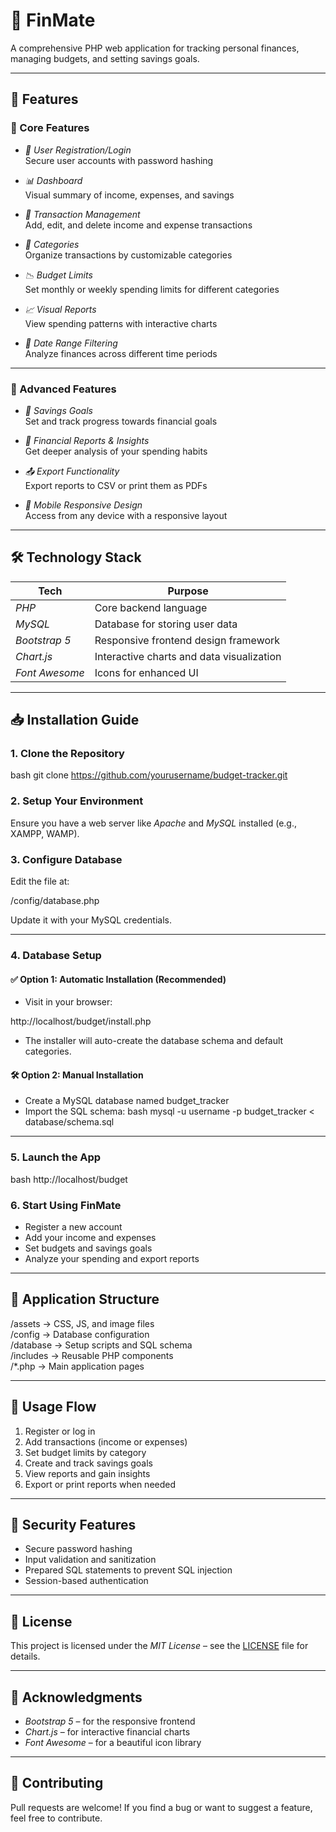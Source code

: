 
# 🌟 FinMate  
A comprehensive PHP web application for tracking personal finances, managing budgets, and setting savings goals.

---

## 🚀 Features

### 🔧 Core Features
- *🔐 User Registration/Login*  
  Secure user accounts with password hashing

- *📊 Dashboard*  
  Visual summary of income, expenses, and savings

- *💸 Transaction Management*  
  Add, edit, and delete income and expense transactions

- *📂 Categories*  
  Organize transactions by customizable categories

- *📉 Budget Limits*  
  Set monthly or weekly spending limits for different categories

- *📈 Visual Reports*  
  View spending patterns with interactive charts

- *📅 Date Range Filtering*  
  Analyze finances across different time periods

---

### 🌟 Advanced Features
- *🎯 Savings Goals*  
  Set and track progress towards financial goals

- *📘 Financial Reports & Insights*  
  Get deeper analysis of your spending habits

- *📤 Export Functionality*  
  Export reports to CSV or print them as PDFs

- *📱 Mobile Responsive Design*  
  Access from any device with a responsive layout

---

## 🛠️ Technology Stack

| Tech         | Purpose                                  |
|--------------|------------------------------------------|
| *PHP*      | Core backend language                    |
| *MySQL*    | Database for storing user data           |
| *Bootstrap 5* | Responsive frontend design framework |
| *Chart.js* | Interactive charts and data visualization|
| *Font Awesome* | Icons for enhanced UI              |

---

## 📥 Installation Guide

### 1. Clone the Repository
bash
git clone https://github.com/yourusername/budget-tracker.git


### 2. Setup Your Environment
Ensure you have a web server like *Apache* and *MySQL* installed (e.g., XAMPP, WAMP).

### 3. Configure Database
Edit the file at:

/config/database.php

Update it with your MySQL credentials.

---

### 4. Database Setup

#### ✅ Option 1: Automatic Installation (Recommended)
- Visit in your browser:

http://localhost/budget/install.php

- The installer will auto-create the database schema and default categories.

#### 🛠️ Option 2: Manual Installation
- Create a MySQL database named budget_tracker
- Import the SQL schema:
bash
mysql -u username -p budget_tracker < database/schema.sql


---

### 5. Launch the App
bash
http://localhost/budget


### 6. Start Using FinMate
- Register a new account
- Add your income and expenses
- Set budgets and savings goals
- Analyze your spending and export reports

---

## 📁 Application Structure


/assets       → CSS, JS, and image files  
/config       → Database configuration  
/database     → Setup scripts and SQL schema  
/includes     → Reusable PHP components  
/*.php        → Main application pages


---

## 🧭 Usage Flow

1. Register or log in
2. Add transactions (income or expenses)
3. Set budget limits by category
4. Create and track savings goals
5. View reports and gain insights
6. Export or print reports when needed

---

## 🔐 Security Features

- Secure password hashing
- Input validation and sanitization
- Prepared SQL statements to prevent SQL injection
- Session-based authentication

---

## 📄 License

This project is licensed under the *MIT License* – see the [LICENSE](LICENSE) file for details.

---

## 🙌 Acknowledgments

- *Bootstrap 5* – for the responsive frontend  
- *Chart.js* – for interactive financial charts  
- *Font Awesome* – for a beautiful icon library

---

## 🤝 Contributing

Pull requests are welcome! If you find a bug or want to suggest a feature, feel free to contribute.
